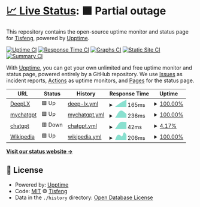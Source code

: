 # [📈 Live Status](https://Upptime.izual.me/): <!--live status--> **🟧 Partial outage**

This repository contains the open-source uptime monitor and status page for [Tisfeng](https://Tisfeng.github.io/Upptime), powered by [Upptime](https://github.com/upptime/upptime).

[![Uptime CI](https://github.com/Tisfeng/Upptime/workflows/Uptime%20CI/badge.svg)](https://github.com/Tisfeng/Upptime/actions?query=workflow%3A%22Uptime+CI%22)
[![Response Time CI](https://github.com/Tisfeng/Upptime/workflows/Response%20Time%20CI/badge.svg)](https://github.com/Tisfeng/Upptime/actions?query=workflow%3A%22Response+Time+CI%22)
[![Graphs CI](https://github.com/Tisfeng/Upptime/workflows/Graphs%20CI/badge.svg)](https://github.com/Tisfeng/Upptime/actions?query=workflow%3A%22Graphs+CI%22)
[![Static Site CI](https://github.com/Tisfeng/Upptime/workflows/Static%20Site%20CI/badge.svg)](https://github.com/Tisfeng/Upptime/actions?query=workflow%3A%22Static+Site+CI%22)
[![Summary CI](https://github.com/Tisfeng/Upptime/workflows/Summary%20CI/badge.svg)](https://github.com/Tisfeng/Upptime/actions?query=workflow%3A%22Summary+CI%22)

With [Upptime](https://upptime.js.org), you can get your own unlimited and free uptime monitor and status page, powered entirely by a GitHub repository. We use [Issues](https://github.com/Tisfeng/Upptime/issues) as incident reports, [Actions](https://github.com/Tisfeng/Upptime/actions) as uptime monitors, and [Pages](https://Tisfeng.github.io/Upptime) for the status page.

<!--start: status pages-->
<!-- This summary is generated by Upptime (https://github.com/upptime/upptime) -->
<!-- Do not edit this manually, your changes will be overwritten -->
<!-- prettier-ignore -->
| URL | Status | History | Response Time | Uptime |
| --- | ------ | ------- | ------------- | ------ |
| <img alt="" src="https://icons.duckduckgo.com/ip3/deeplx.izual.me.ico" height="13"> [DeepLX](https://deeplx.izual.me) | 🟩 Up | [deep-lx.yml](https://github.com/tisfeng/upptime/commits/HEAD/history/deep-lx.yml) | <details><summary><img alt="Response time graph" src="./graphs/deep-lx/response-time-week.png" height="20"> 165ms</summary><br><a href="https://upptime.izual.me/history/deep-lx"><img alt="Response time 165" src="https://img.shields.io/endpoint?url=https%3A%2F%2Fraw.githubusercontent.com%2Ftisfeng%2Fupptime%2FHEAD%2Fapi%2Fdeep-lx%2Fresponse-time.json"></a><br><a href="https://upptime.izual.me/history/deep-lx"><img alt="24-hour response time 165" src="https://img.shields.io/endpoint?url=https%3A%2F%2Fraw.githubusercontent.com%2Ftisfeng%2Fupptime%2FHEAD%2Fapi%2Fdeep-lx%2Fresponse-time-day.json"></a><br><a href="https://upptime.izual.me/history/deep-lx"><img alt="7-day response time 165" src="https://img.shields.io/endpoint?url=https%3A%2F%2Fraw.githubusercontent.com%2Ftisfeng%2Fupptime%2FHEAD%2Fapi%2Fdeep-lx%2Fresponse-time-week.json"></a><br><a href="https://upptime.izual.me/history/deep-lx"><img alt="30-day response time 165" src="https://img.shields.io/endpoint?url=https%3A%2F%2Fraw.githubusercontent.com%2Ftisfeng%2Fupptime%2FHEAD%2Fapi%2Fdeep-lx%2Fresponse-time-month.json"></a><br><a href="https://upptime.izual.me/history/deep-lx"><img alt="1-year response time 165" src="https://img.shields.io/endpoint?url=https%3A%2F%2Fraw.githubusercontent.com%2Ftisfeng%2Fupptime%2FHEAD%2Fapi%2Fdeep-lx%2Fresponse-time-year.json"></a></details> | <details><summary><a href="https://upptime.izual.me/history/deep-lx">100.00%</a></summary><a href="https://upptime.izual.me/history/deep-lx"><img alt="All-time uptime 100.00%" src="https://img.shields.io/endpoint?url=https%3A%2F%2Fraw.githubusercontent.com%2Ftisfeng%2Fupptime%2FHEAD%2Fapi%2Fdeep-lx%2Fuptime.json"></a><br><a href="https://upptime.izual.me/history/deep-lx"><img alt="24-hour uptime 100.00%" src="https://img.shields.io/endpoint?url=https%3A%2F%2Fraw.githubusercontent.com%2Ftisfeng%2Fupptime%2FHEAD%2Fapi%2Fdeep-lx%2Fuptime-day.json"></a><br><a href="https://upptime.izual.me/history/deep-lx"><img alt="7-day uptime 100.00%" src="https://img.shields.io/endpoint?url=https%3A%2F%2Fraw.githubusercontent.com%2Ftisfeng%2Fupptime%2FHEAD%2Fapi%2Fdeep-lx%2Fuptime-week.json"></a><br><a href="https://upptime.izual.me/history/deep-lx"><img alt="30-day uptime 100.00%" src="https://img.shields.io/endpoint?url=https%3A%2F%2Fraw.githubusercontent.com%2Ftisfeng%2Fupptime%2FHEAD%2Fapi%2Fdeep-lx%2Fuptime-month.json"></a><br><a href="https://upptime.izual.me/history/deep-lx"><img alt="1-year uptime 100.00%" src="https://img.shields.io/endpoint?url=https%3A%2F%2Fraw.githubusercontent.com%2Ftisfeng%2Fupptime%2FHEAD%2Fapi%2Fdeep-lx%2Fuptime-year.json"></a></details>
| <img alt="" src="https://icons.duckduckgo.com/ip3/chatgpt.izual.me.ico" height="13"> [mychatgpt](https://chatgpt.izual.me) | 🟩 Up | [mychatgpt.yml](https://github.com/tisfeng/upptime/commits/HEAD/history/mychatgpt.yml) | <details><summary><img alt="Response time graph" src="./graphs/mychatgpt/response-time-week.png" height="20"> 236ms</summary><br><a href="https://upptime.izual.me/history/mychatgpt"><img alt="Response time 236" src="https://img.shields.io/endpoint?url=https%3A%2F%2Fraw.githubusercontent.com%2Ftisfeng%2Fupptime%2FHEAD%2Fapi%2Fmychatgpt%2Fresponse-time.json"></a><br><a href="https://upptime.izual.me/history/mychatgpt"><img alt="24-hour response time 236" src="https://img.shields.io/endpoint?url=https%3A%2F%2Fraw.githubusercontent.com%2Ftisfeng%2Fupptime%2FHEAD%2Fapi%2Fmychatgpt%2Fresponse-time-day.json"></a><br><a href="https://upptime.izual.me/history/mychatgpt"><img alt="7-day response time 236" src="https://img.shields.io/endpoint?url=https%3A%2F%2Fraw.githubusercontent.com%2Ftisfeng%2Fupptime%2FHEAD%2Fapi%2Fmychatgpt%2Fresponse-time-week.json"></a><br><a href="https://upptime.izual.me/history/mychatgpt"><img alt="30-day response time 236" src="https://img.shields.io/endpoint?url=https%3A%2F%2Fraw.githubusercontent.com%2Ftisfeng%2Fupptime%2FHEAD%2Fapi%2Fmychatgpt%2Fresponse-time-month.json"></a><br><a href="https://upptime.izual.me/history/mychatgpt"><img alt="1-year response time 236" src="https://img.shields.io/endpoint?url=https%3A%2F%2Fraw.githubusercontent.com%2Ftisfeng%2Fupptime%2FHEAD%2Fapi%2Fmychatgpt%2Fresponse-time-year.json"></a></details> | <details><summary><a href="https://upptime.izual.me/history/mychatgpt">100.00%</a></summary><a href="https://upptime.izual.me/history/mychatgpt"><img alt="All-time uptime 100.00%" src="https://img.shields.io/endpoint?url=https%3A%2F%2Fraw.githubusercontent.com%2Ftisfeng%2Fupptime%2FHEAD%2Fapi%2Fmychatgpt%2Fuptime.json"></a><br><a href="https://upptime.izual.me/history/mychatgpt"><img alt="24-hour uptime 100.00%" src="https://img.shields.io/endpoint?url=https%3A%2F%2Fraw.githubusercontent.com%2Ftisfeng%2Fupptime%2FHEAD%2Fapi%2Fmychatgpt%2Fuptime-day.json"></a><br><a href="https://upptime.izual.me/history/mychatgpt"><img alt="7-day uptime 100.00%" src="https://img.shields.io/endpoint?url=https%3A%2F%2Fraw.githubusercontent.com%2Ftisfeng%2Fupptime%2FHEAD%2Fapi%2Fmychatgpt%2Fuptime-week.json"></a><br><a href="https://upptime.izual.me/history/mychatgpt"><img alt="30-day uptime 100.00%" src="https://img.shields.io/endpoint?url=https%3A%2F%2Fraw.githubusercontent.com%2Ftisfeng%2Fupptime%2FHEAD%2Fapi%2Fmychatgpt%2Fuptime-month.json"></a><br><a href="https://upptime.izual.me/history/mychatgpt"><img alt="1-year uptime 100.00%" src="https://img.shields.io/endpoint?url=https%3A%2F%2Fraw.githubusercontent.com%2Ftisfeng%2Fupptime%2FHEAD%2Fapi%2Fmychatgpt%2Fuptime-year.json"></a></details>
| <img alt="" src="https://icons.duckduckgo.com/ip3/chat.openai.com.ico" height="13"> [chatgpt](https://chat.openai.com) | 🟥 Down | [chatgpt.yml](https://github.com/tisfeng/upptime/commits/HEAD/history/chatgpt.yml) | <details><summary><img alt="Response time graph" src="./graphs/chatgpt/response-time-week.png" height="20"> 42ms</summary><br><a href="https://upptime.izual.me/history/chatgpt"><img alt="Response time 42" src="https://img.shields.io/endpoint?url=https%3A%2F%2Fraw.githubusercontent.com%2Ftisfeng%2Fupptime%2FHEAD%2Fapi%2Fchatgpt%2Fresponse-time.json"></a><br><a href="https://upptime.izual.me/history/chatgpt"><img alt="24-hour response time 42" src="https://img.shields.io/endpoint?url=https%3A%2F%2Fraw.githubusercontent.com%2Ftisfeng%2Fupptime%2FHEAD%2Fapi%2Fchatgpt%2Fresponse-time-day.json"></a><br><a href="https://upptime.izual.me/history/chatgpt"><img alt="7-day response time 42" src="https://img.shields.io/endpoint?url=https%3A%2F%2Fraw.githubusercontent.com%2Ftisfeng%2Fupptime%2FHEAD%2Fapi%2Fchatgpt%2Fresponse-time-week.json"></a><br><a href="https://upptime.izual.me/history/chatgpt"><img alt="30-day response time 42" src="https://img.shields.io/endpoint?url=https%3A%2F%2Fraw.githubusercontent.com%2Ftisfeng%2Fupptime%2FHEAD%2Fapi%2Fchatgpt%2Fresponse-time-month.json"></a><br><a href="https://upptime.izual.me/history/chatgpt"><img alt="1-year response time 42" src="https://img.shields.io/endpoint?url=https%3A%2F%2Fraw.githubusercontent.com%2Ftisfeng%2Fupptime%2FHEAD%2Fapi%2Fchatgpt%2Fresponse-time-year.json"></a></details> | <details><summary><a href="https://upptime.izual.me/history/chatgpt">4.17%</a></summary><a href="https://upptime.izual.me/history/chatgpt"><img alt="All-time uptime 4.17%" src="https://img.shields.io/endpoint?url=https%3A%2F%2Fraw.githubusercontent.com%2Ftisfeng%2Fupptime%2FHEAD%2Fapi%2Fchatgpt%2Fuptime.json"></a><br><a href="https://upptime.izual.me/history/chatgpt"><img alt="24-hour uptime 4.17%" src="https://img.shields.io/endpoint?url=https%3A%2F%2Fraw.githubusercontent.com%2Ftisfeng%2Fupptime%2FHEAD%2Fapi%2Fchatgpt%2Fuptime-day.json"></a><br><a href="https://upptime.izual.me/history/chatgpt"><img alt="7-day uptime 4.17%" src="https://img.shields.io/endpoint?url=https%3A%2F%2Fraw.githubusercontent.com%2Ftisfeng%2Fupptime%2FHEAD%2Fapi%2Fchatgpt%2Fuptime-week.json"></a><br><a href="https://upptime.izual.me/history/chatgpt"><img alt="30-day uptime 4.17%" src="https://img.shields.io/endpoint?url=https%3A%2F%2Fraw.githubusercontent.com%2Ftisfeng%2Fupptime%2FHEAD%2Fapi%2Fchatgpt%2Fuptime-month.json"></a><br><a href="https://upptime.izual.me/history/chatgpt"><img alt="1-year uptime 4.17%" src="https://img.shields.io/endpoint?url=https%3A%2F%2Fraw.githubusercontent.com%2Ftisfeng%2Fupptime%2FHEAD%2Fapi%2Fchatgpt%2Fuptime-year.json"></a></details>
| <img alt="" src="https://icons.duckduckgo.com/ip3/en.wikipedia.org.ico" height="13"> [Wikipedia](https://en.wikipedia.org) | 🟩 Up | [wikipedia.yml](https://github.com/tisfeng/upptime/commits/HEAD/history/wikipedia.yml) | <details><summary><img alt="Response time graph" src="./graphs/wikipedia/response-time-week.png" height="20"> 206ms</summary><br><a href="https://upptime.izual.me/history/wikipedia"><img alt="Response time 206" src="https://img.shields.io/endpoint?url=https%3A%2F%2Fraw.githubusercontent.com%2Ftisfeng%2Fupptime%2FHEAD%2Fapi%2Fwikipedia%2Fresponse-time.json"></a><br><a href="https://upptime.izual.me/history/wikipedia"><img alt="24-hour response time 206" src="https://img.shields.io/endpoint?url=https%3A%2F%2Fraw.githubusercontent.com%2Ftisfeng%2Fupptime%2FHEAD%2Fapi%2Fwikipedia%2Fresponse-time-day.json"></a><br><a href="https://upptime.izual.me/history/wikipedia"><img alt="7-day response time 206" src="https://img.shields.io/endpoint?url=https%3A%2F%2Fraw.githubusercontent.com%2Ftisfeng%2Fupptime%2FHEAD%2Fapi%2Fwikipedia%2Fresponse-time-week.json"></a><br><a href="https://upptime.izual.me/history/wikipedia"><img alt="30-day response time 206" src="https://img.shields.io/endpoint?url=https%3A%2F%2Fraw.githubusercontent.com%2Ftisfeng%2Fupptime%2FHEAD%2Fapi%2Fwikipedia%2Fresponse-time-month.json"></a><br><a href="https://upptime.izual.me/history/wikipedia"><img alt="1-year response time 206" src="https://img.shields.io/endpoint?url=https%3A%2F%2Fraw.githubusercontent.com%2Ftisfeng%2Fupptime%2FHEAD%2Fapi%2Fwikipedia%2Fresponse-time-year.json"></a></details> | <details><summary><a href="https://upptime.izual.me/history/wikipedia">100.00%</a></summary><a href="https://upptime.izual.me/history/wikipedia"><img alt="All-time uptime 100.00%" src="https://img.shields.io/endpoint?url=https%3A%2F%2Fraw.githubusercontent.com%2Ftisfeng%2Fupptime%2FHEAD%2Fapi%2Fwikipedia%2Fuptime.json"></a><br><a href="https://upptime.izual.me/history/wikipedia"><img alt="24-hour uptime 100.00%" src="https://img.shields.io/endpoint?url=https%3A%2F%2Fraw.githubusercontent.com%2Ftisfeng%2Fupptime%2FHEAD%2Fapi%2Fwikipedia%2Fuptime-day.json"></a><br><a href="https://upptime.izual.me/history/wikipedia"><img alt="7-day uptime 100.00%" src="https://img.shields.io/endpoint?url=https%3A%2F%2Fraw.githubusercontent.com%2Ftisfeng%2Fupptime%2FHEAD%2Fapi%2Fwikipedia%2Fuptime-week.json"></a><br><a href="https://upptime.izual.me/history/wikipedia"><img alt="30-day uptime 100.00%" src="https://img.shields.io/endpoint?url=https%3A%2F%2Fraw.githubusercontent.com%2Ftisfeng%2Fupptime%2FHEAD%2Fapi%2Fwikipedia%2Fuptime-month.json"></a><br><a href="https://upptime.izual.me/history/wikipedia"><img alt="1-year uptime 100.00%" src="https://img.shields.io/endpoint?url=https%3A%2F%2Fraw.githubusercontent.com%2Ftisfeng%2Fupptime%2FHEAD%2Fapi%2Fwikipedia%2Fuptime-year.json"></a></details>

<!--end: status pages-->

[**Visit our status website →**](https://Tisfeng.github.io/Upptime)

## 📄 License

- Powered by: [Upptime](https://github.com/upptime/upptime)
- Code: [MIT](./LICENSE) © [Tisfeng](https://Tisfeng.github.io/Upptime)
- Data in the `./history` directory: [Open Database License](https://opendatacommons.org/licenses/odbl/1-0/)
